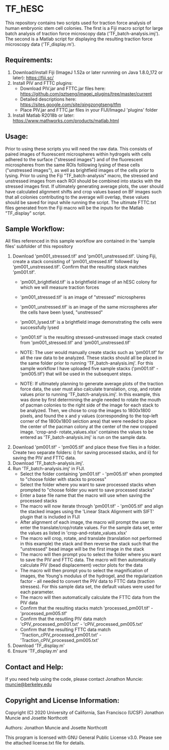 # TF_hESC
This repository contains two scripts used for traction force analysis of human embryonic stem cell colonies. The first is a Fiji macro script for large batch analysis of traction force microscopy data ('TF_batch-analysis.imj'). The second is a Matlab script for displaying the resulting traction force microscopy data ('TF_display.m'). 

Requirements:
--------------
1) Download/install Fiji (ImageJ 1.52a or later runnning on Java 1.8.0_172 or later): https://fiji.sc/ 
2) Install PIV and FTTC plugins:
      - Download PIV.jar and FTTC.jar files here: https://github.com/qztseng/imagej_plugins/tree/master/current  
      - Detailed descriptions here: https://sites.google.com/site/qingzongtseng/tfm
      - Place PIV.jar and FTTC.jar files in your FIJI/ImageJ 'plugins' folder
3) Install Matlab R2018b or later: https://www.mathworks.com/products/matlab.html

Usage:
---------
Prior to using these scripts you will need the raw data. This consists of paired images of fluorescent microspheres within hydrogels with cells adhered to the surface ("stressed images") and of the fluorescent microspheres from the same ROIs folllowing lysing of these cells ("unstressed images"), as well as brightfield images of the cells prior to lysing. Prior to using the Fiji "TF_batch-analysis" macro, the stressed and unstressed images from each ROI should be combined into stacks with the stressed images first. If ultimately generating average plots, the user should have calculated alignment shifts and crop values based on BF images such that all colonies contributing to the average will overlap, these values should be saved for input while running the script. The ultimate FTTC.txt files generated from the Fiji macro will be the inputs for the Matlab "TF_display" script. 

Sample Workflow:
------------------
All files referenced in this sample workflow are contained in the 'sample files' subfolder of this repository

1) Download 'pm001_stressed.tif' and 'pm001_unstressed.tif'. Using Fiji, create a stack consisting of 'pm001_stressed.tif' followed by 'pm001_unstressed.tif'. Confirm that the resulting stack matches 'pm001.tif'. 
      - 'pm001_brightfield.tif' is a brightfield image of an hESC colony for which we will measure traction forces
      - 'pm001_stressed.tif' is an image of "stressed" microspheres 
      - 'pm001_unstressed.tif' is an image of the same microspheres afer the cells have been lysed, "unstressed"
      - 'pm001_lysed.tif' is a brightfield image demonstrating the cells were successfully lysed
      - 'pm001.tif' is the resulting stressed-unstressed image stack created from 'pm001_stressed.tif' and 'pm001_unstressed.tif'

      - NOTE: The user would manually create stacks such as 'pm001.tif' for all the raw data to be analyzed. These stacks should all be         placed in the same folder prior to running 'TF_batch-analysis.imj'. For this sample workflow I have uploaded five sample stacks         ('pm001.tif' - 'pm005.tif') that will be used in the subsequent steps. 
      - NOTE: If ultimately planning to generate average plots of the traction force data, the user must also calculate translation,            crop, and rotate values prior to running 'TF_batch-analysis.imj'. In this example, this was done by first determining the angle           needed to rotate the mouth of pacman colonies to the right side of the image for each stack to be analyzed. Then, we chose to             crop the images to 1800x1800 pixels, and found the x and y values (corresponding to the top-left corner of the 1800x1800                  selction area) that were needed to place the center of the pacman colony at the center of the new cropped image. 'crop-and-               rotate_values.xlsx' containes the values to be entered as 'TF_batch-analysis.imj' is run on the sample data. 
2) Download 'pm001.tif' - 'pm005.tif' and place these five files in a folder. Create two separate folders: i) for saving processed stacks, and ii) for saving the PIV and FTTC data.
3) Download 'TF_batch-analysis.imj'. 
4) Run 'TF_batch-analysis.imj' in FIJI. 
      - Select the folder containing 'pm001.tif' - 'pm005.tif' when prompted to "choose folder with stacks to process" 
      - Select the folder where you want to save processed stacks when prompted to "choose folder you want to save processed stacks"
      - Enter a base file name that the macro will use when saving the processed stacks
      - The macro will now iterate through 'pm001.tif' - 'pm005.tif' and align the stacked images using the 'Linear Stack Alignment with SIFT' plugin that is included in FIJI
      - After alignment of each image, the macro will prompt the user to enter the translate/crop/rotate values. For the sample data set, enter the values as listed in 'crop-and-rotate_values.xlsx'
      - The macro will crop, rotate, and translate (translation not performed in this example) the stack and then reverse the stack such that the "unstressed" bead image will be the first image in the stack
      - The macro will then prompt you to select the folder where you want to save the PIV and FTTC data. The macro will then automatically calculate PIV (bead displacement) vector plots for the data
      - The macro will then prompt you to select the magnification of images, the Young's modulus of the hydrogel, and the regularization factor - all needed to convert the PIV data to FTTC data (traction stresses). For this sample data set, the default values were used for each parameter. 
      - The macro will then automatically calculate the FTTC data from the PIV data
      - Confirm that the resulting stacks match 'processed_pm001.tif' - 'processed_pm005.tif'
      - Confirm that the resutling PIV data match 'cPIV_processed_pm001.txt' - 'cPIV_processed_pm005.txt'
      - Confirm that the resulting FTTC data match 'Traction_cPIV_processed_pm001.txt' - 'Traction_cPIV_processed_pm005.txt'
5) Download 'TF_display.m'
6) Ensure 'TF_display.m' and 
   
      
    


Contact and Help:
------------------
If you need help using the code, please contact Jonathon Muncie: muncie@berkeley.edu

Copyright and License Information:
-------------------------------------
Copyright (C) 2020 University of California, San Francisco (UCSF) Jonathon Muncie and Josette Northcott

Authors: Jonathon Muncie and Josette Northcott

This program is licensed with GNU General Public License v3.0. Please see the attached license.txt file for details.
